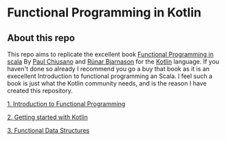 # Functional Programming in Kotlin

## About this repo

This repo aims to replicate the excellent book [Functional Programming in scala](https://www.manning.com/books/functional-programming-in-scala) By
[Paul Chiusano](https://pchiusano.github.io/) and
[Rúnar Bjarnason](http://blog.higher-order.com/) for the
[Kotlin](https://kotlinlang.org/) language. If you haven't done so already
I recommend you go a buy that book as it is an execellent Introduction
to functional programming an Scala. I feel such a book is just what the Kotlin
community needs, and is the reason I have created this repository.

[1. Introduction to Functional Programming](/ch1/README.md)

[2. Getting started with Kotlin](/ch2/README.md)

[3. Functional Data Structures](/ch3/README.md)
